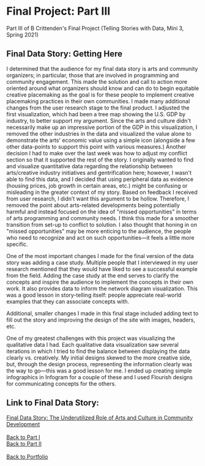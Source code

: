 <h1>Final Project: Part III</h1>

Part III of B Crittenden's Final Project (Telling Stories with Data, Mini 3, Spring 2021)

<h2>Final Data Story: Getting Here</h2>

I determined that the audience for my final data story is arts and community organizers; in particular, those that are involved in programming and community engagement. This made the solution and call to action more oriented around what organizers should know and can do to begin equitable creative placemaking as the goal is for these people to implement creative placemaking practices in their own communities. I made many additional changes from the user research stage to the final product. I adjusted the first visualization, which had been a tree map showing the U.S. GDP by industry, to better support my argument. Since the arts and culture didn't necessarily make up an impressive portion of the GDP in this visualization, I removed the other industries in the data and visualized the value alone to demonstrate the arts' economic value using a simple icon (alongside a few other data-points to support this point with various measures.) Another decision I had to make over the last week was how to adjust my conflict section so that it supported the rest of the story. I originally wanted to find and visualize quantitative data regarding the relationship between arts/creative industry initiatives and gentrification here; however, I wasn't able to find this data, and I decided that using peripheral data as evidence (housing prices, job growth in certain areas, etc.) might be confusing or misleading in the greater context of my story. Based on feedback I received from user research, I didn’t want this argument to be hollow. Therefore, I removed the point about arts-related developments being potentially harmful and instead focused on the idea of "missed opportunities" in terms of arts programming and community needs. I think this made for a smoother transition from set-up to conflict to solution. I also thought that honing in on "missed opportunities" may be more enticing to the audience, the people who need to recognize and act on such opportunities—it feels a little more specific. 

One of the most important changes I made for the final version of the data story was adding a case study. Multiple people that I interviewed in my user research mentioned that they would have liked to see a successful example from the field. Adding the case study at the end serves to clarify the concepts and inspire the audience to implement the concepts in their own work. It also provides data to inform the network diagram visualization. This was a good lesson in story-telling itself: people appreciate real-world examples that they can associate concepts with. 

Additional, smaller changes I made in this final stage included adding text to fill out the story and improving the design of the site with images, headers, etc. 

One of my greatest challenges with this project was visualizing the qualitative data I had. Each qualitative data visualization saw several iterations in which I tried to find the balance between displaying the data clearly vs. creatively. My initial designs skewed to the more creative side, but, through the design process, representing the information clearly was the way to go—this was a good lesson for me. I ended up creating simple infographics in Infogram for a couple of these and I used Flourish designs for communicating concepts for the others. 

<h2>Link to Final Data Story:</h2>

[Final Data Story: The Underutilized Role of Arts and Culture in Community Development](https://carnegiemellon.shorthandstories.com/the-underutilized-role-of-arts-and-culture-in-community-development/index.html)
<br>
<br>
[Back to Part I](/final_project_ptI_Crittenden.md)
<br>
[Back to Part II](/final_project_ptII_Crittenden.md)
<br>
<br>
[Back to Portfolio](/portfolio)
